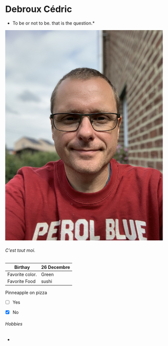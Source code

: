 # Debroux Cédric
* To be or not to be. that is the question.*

![Moi](https://github.com/Cedricdebroux/markdown-challenge/blob/master/IMG_2831.jpeg)

###### C'est tout moi.

|Birthay             |26 Decembre  |
|--------------------|-------------|
|Favorite color.     |Green        |
|Favorite Food       |sushi        |

Pinneapple on pizza  
- [ ] Yes 
- [x] No


###### Hobbies

* 
